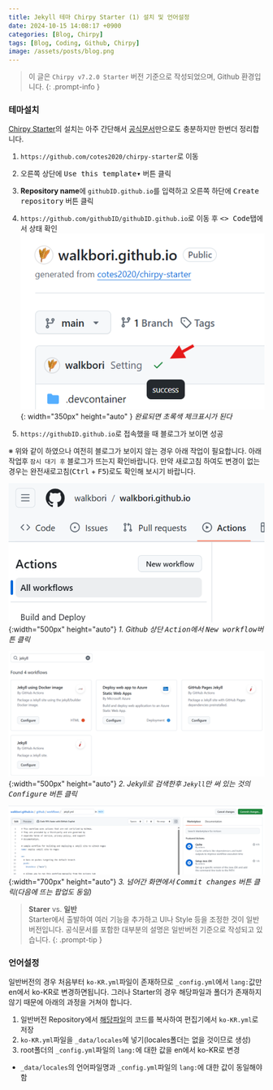 ```yaml
---
title: Jekyll 테마 Chirpy Starter (1) 설치 및 언어설정
date: 2024-10-15 14:08:17 +0900
categories: [Blog, Chirpy]
tags: [Blog, Coding, Github, Chirpy]
image: /assets/posts/blog.png
---
```


> 이 글은 `Chirpy v7.2.0 Starter` 버전 기준으로 작성되었으며, Github 환경입니다.
{: .prompt-info }


### 테마설치

[Chirpy Starter](https://github.com/cotes2020/chirpy-starter)의 설치는 아주 간단해서 [공식문서](https://chirpy.cotes.page/posts/getting-started/)만으로도 충분하지만 한번더 정리합니다.

1. `https://github.com/cotes2020/chirpy-starter`로 이동
2. 오른쪽 상단에 <kbd>Use this template▾</kbd> 버튼 클릭
3. **Repository name**에 `githubID.github.io`를 입력하고 오른쪽 하단에 <kbd>Create repository</kbd> 버튼 클릭
4. `https://github.com/githubID/githubID.github.io`로 이동 후 <kbd><> Code</kbd>탭에서 상태 확인
![alt text](/assets/posts/2024/10/github0.png){: width="350px" height="auto" }
_완료되면 초록색 체크표시가 된다_

5. `https://githubID.github.io`로 접속했을 때 블로그가 보이면 성공

※ 위와 같이 하였으나 여전히 블로그가 보이지 않는 경우 아래 작업이 필요합니다. 아래 작업후 `잠시 대기 후` 블로그가 뜨는지 확인바랍니다. 만약 새로고침 하여도 변경이 없는 경우는 완전새로고침(<kbd>Ctrl</kbd> + <kbd>F5</kbd>)로도 확인해 보시기 바랍니다.

![alt text](/assets/posts/2024/10/github11.png){:width="500px" height="auto"}
_1. Github 상단 <kbd>Action</kbd>에서 <kbd>New workflow</kbd>버튼 클릭_

![alt text](/assets/posts/2024/10/github12.png){:width="500px" height="auto"}
_2. Jekyll로 검색한후 `Jekyll`만 써 있는 것의 <kbd>Configure</kbd> 버튼 클릭_

![alt text](/assets/posts/2024/10/github13.png){:width="700px" height="auto"}
_3. 넘어간 화면에서 <kbd>Commit changes</kbd> 버튼 클릭(다음에 뜨는 팝업도 동일)_

> **Starer** vs. **일반**  
Starter에서 출발하여 여러 기능을 추가하고 UI나 Style 등을 조정한 것이 일반버전입니다. 공식문서를 포함한 대부분의 설명은 일반버전 기준으로 작성되고 있습니다.
{: .prompt-tip }

### 언어설정

일반버전의 경우 처음부터 `ko-KR.yml`파일이 존재하므로 `_config.yml`에서 `lang:`값만 en에서 ko-KR로 변경하면됩니다. 그러나 Starter의 경우 해당파일과 폴더가 존재하지 않기 때문에 아래의 과정을 거쳐야 합니다.

1. 일반버전 Repository에서 [해당파일](https://github.com/cotes2020/jekyll-theme-chirpy/blob/master/_data/locales/ko-KR.yml)의 코드를 복사하여 편집기에서 `ko-KR.yml`로 저장 
2. `ko-KR.yml`파일을 `_data/locales`에 넣기(locales폴더는 없을 것이므로 생성)
3. root폴더의 `_config.yml`파일의 `lang:`에 대한 값을 en에서 ko-KR로 변경
- `_data/locales`의 언어파일명과 `_config.yml`파일의 `lang:`에 대한 값이 동일해야함